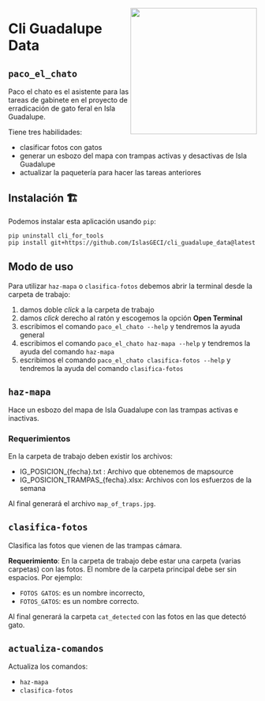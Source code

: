 <a href="https://www.islas.org.mx/"><img src="https://www.islas.org.mx/img/logo.svg" align="right" width="256" /></a>
# Cli Guadalupe Data

## `paco_el_chato`
Paco el chato es el asistente para las tareas de gabinete en el proyecto de erradicación de gato
feral en Isla Guadalupe.

Tiene tres habilidades:
- clasificar fotos con gatos
- generar un esbozo del mapa con trampas activas y desactivas de Isla Guadalupe
- actualizar la paquetería para hacer las tareas anteriores

## Instalación 🏗️
Podemos instalar esta aplicación usando `pip`:
```shell
pip uninstall cli_for_tools
pip install git+https://github.com/IslasGECI/cli_guadalupe_data@latest
```

## Modo de uso
Para utilizar `haz-mapa` o `clasifica-fotos` debemos abrir la terminal desde la carpeta de trabajo:
1. damos doble _click_ a la carpeta de trabajo
1. damos _click_ derecho al ratón y escogemos la opción **Open Terminal**
1. escribimos el comando `paco_el_chato --help` y tendremos la ayuda general
1. escribimos el comando `paco_el_chato haz-mapa --help` y tendremos la ayuda del comando `haz-mapa`
1. escribimos el comando `paco_el_chato clasifica-fotos --help` y tendremos la ayuda del comando `clasifica-fotos`

## `haz-mapa`
Hace un esbozo del mapa de Isla Guadalupe con las trampas activas e inactivas.

### Requerimientos
En la carpeta de trabajo deben existir los archivos:
- IG_POSICION_{fecha}.txt         : Archivo que obtenemos de mapsource
- IG_POSICION_TRAMPAS_{fecha}.xlsx: Archivos con los esfuerzos de la semana

Al final generará el archivo `map_of_traps.jpg`.

## `clasifica-fotos`
Clasifica las fotos que vienen de las trampas cámara.

**Requerimiento**: En la carpeta de trabajo debe estar una carpeta (varias carpetas) con las fotos.
El nombre de la carpeta principal debe ser sin espacios. Por ejemplo:
- `FOTOS GATOS`: es un nombre incorrecto,
- `FOTOS_GATOS`: es un nombre correcto.

Al final generará la carpeta `cat_detected` con las fotos en las que detectó gato.

## `actualiza-comandos`
Actualiza los comandos:
- `haz-mapa`
- `clasifica-fotos`
